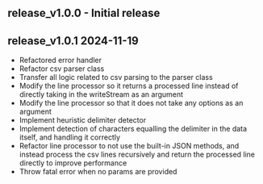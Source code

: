 ## release_v1.0.0 - Initial release

## release_v1.0.1 2024-11-19
* Refactored error handler
* Refactor csv parser class
* Transfer all logic related to csv parsing to the parser class
* Modify the line processor so it returns a processed line instead of directly taking in the writeStream as an argument
* Modify the line processor so that it does not take any options as an argument
* Implement heuristic delimiter detector
* Implement detection of characters equalling the delimiter in the data itself, and handling it correctly
* Refactor line processor to not use the built-in JSON methods, and instead process the csv lines recursively and return the processed line directly to improve performance
* Throw fatal error when no params are provided